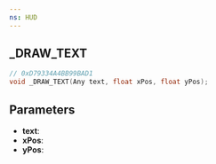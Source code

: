 ```yaml
---
ns: HUD
---
```

## _DRAW_TEXT

```c
// 0xD79334A4BB99BAD1
void _DRAW_TEXT(Any text, float xPos, float yPos);
```

## Parameters
* **text**:
* **xPos**:
* **yPos**:
